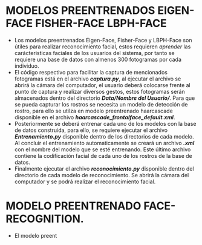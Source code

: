 # MODELOS PREENTRENADOS EIGEN-FACE FISHER-FACE LBPH-FACE

* Los modelos preentrenados Eigen-Face, Fisher-Face y LBPH-Face son útiles para realizar reconocimiento facial, estos requieren _aprender_ las carácteristicas faciales de los usuarios del sistema, por tanto se requiere una base de datos con almenos 300 fotogramas por cada individuo.
* El código respectivo para facilitar la captura de mencionados fotogramas está en el archivo **_captura.py_**, al ejecutar el archivo se abrirá la cámara del computador, el usuario deberá colocarse frente al punto de captura y realizar diversos gestos, estos fotogramas serán almacenados dentro del directorio **_Data/Nombre del Usuario/_**. Para que se pueda capturar los rostros se necesita un modelo de detección de rostro, para ello se utilza en modelo preentrenado haarcascade disponible en el archivo **_haarcascade_frontalface_default.xml_**.
* Posteriormente se deberá entrenar cada uno de los modelos con la base de datos construida, para ello, se requiere ejecutar el archivo **_Entrenamiento.py_** disponible dentro de los directorios de cada modelo. Al concluir el entrenamiento automaticamente se creará un archivo **_.xml_** con el nombre del modelo que se esté entrenando. Este último archivo contiene la codificación facial de cada uno de los rostros de la base de datos.
* Finalmente ejecutar el archivo **_reconocimiento.py_** disponible dentro del directorio de cada modelo de reconocimiento. Se abrirá la cámara del computador y se podrá realizar el reconocimiento facial.

# MODELO PREENTRENADO FACE-RECOGNITION.
* El modelo preent

